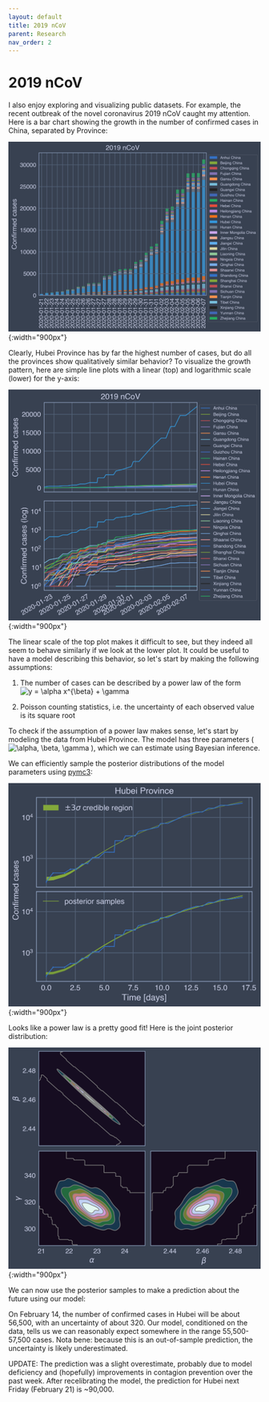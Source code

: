 ```yaml
---
layout: default
title: 2019 nCoV
parent: Research
nav_order: 2
---
```


# 2019 nCoV

I also enjoy exploring and visualizing public datasets. For example, the recent outbreak of the novel coronavirus 2019 nCoV caught my attention. Here is a bar chart showing the growth in the number of confirmed cases in China, separated by Province:

![](/assets/images/ncov1.png){:width="900px"}

Clearly, Hubei Province has by far the highest number of cases, but do all the provinces show qualitatively similar behavior? To visualize the growth pattern, here are simple line plots with a linear (top) and logarithmic scale (lower) for the y-axis:

![](/assets/images/ncov2.png){:width="900px"}

The linear scale of the top plot makes it difficult to see, but they indeed all seem to behave similarly if we look at the lower plot. It could be useful to have a model describing this behavior, so let's start by making the following assumptions:

<!-- Using this: https://alexanderrodin.com/github-latex-markdown/ -->

1. The number of cases can be described by a power law of the form ![y = \alpha x^{\beta} + \gamma](https://render.githubusercontent.com/render/math?math=y%20%3D%20%5Calpha%20x%5E%7B%5Cbeta%7D%20%2B%20%5Cgamma)

2. Poisson counting statistics, i.e. the uncertainty of each observed value is its square root

To check if the assumption of a power law makes sense, let's start by modeling the data from Hubei Province. The model has three parameters (![\alpha, \beta, \gamma](https://render.githubusercontent.com/render/math?math=%5Calpha%2C%20%5Cbeta%2C%20%5Cgamma)
), which we can estimate using Bayesian inference.

We can efficiently sample the posterior distributions of the model parameters using [pymc3](https://docs.pymc.io/):

![](/assets/images/ncov3.png){:width="900px"}

Looks like a power law is a pretty good fit! Here is the joint posterior distribution:

![](/assets/images/ncov4.png){:width="900px"}

We can now use the posterior samples to make a prediction about the future using our model:

On February 14, the number of confirmed cases in Hubei will be about 56,500, with an uncertainty of about 320. Our model, conditioned on the data, tells us we can reasonably expect somewhere in the range 55,500-57,500 cases. Nota bene: because this is an out-of-sample prediction, the uncertainty is likely underestimated.

UPDATE: The prediction was a slight overestimate, probably due to model deficiency and (hopefully) improvements in contagion prevention over the past week. After recelibrating the model, the prediction for Hubei next Friday (February 21) is ~90,000.
